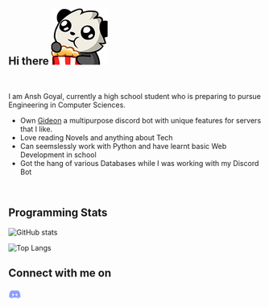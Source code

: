  Hi there ![pandapopcorn](/assets/pandapopcorn.png)
---
<br>

I am Ansh Goyal, currently a high school student who is preparing to pursue Engineering in Computer Sciences.

- Own [Gideon]() a multipurpose discord bot with unique features for servers that I like.
- Love reading Novels and anything about Tech
- Can seemslessly work with Python and have learnt basic Web Development in school
- Got the hang of various Databases while I was working with my Discord Bot

<br>

Programming Stats
---

![GitHub stats](https://github-readme-stats.vercel.app/api?username=agogwarts&count_private=true&show_icons=true&theme=algolia&hide_border=true)

![Top Langs](https://github-readme-stats.vercel.app/api/top-langs/?username=aghogwarts&layout=compact&theme=algolia&hide_border=true)

Connect with me on
---

<a href="https://discordapp.com/users/760426797418151937/">
  <img align="left" alt="Ansh Goyal | Discord" width="25px" src="https://github.com/aghogwarts/aghogwarts/blob/main/assets/discord-logo-png-7622.png" />
</a>
